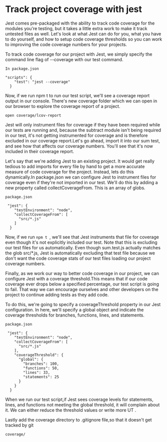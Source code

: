# Track project coverage with jest

Jest comes pre-packaged with the ability to track code coverage for the modules you're testing, but it takes a little extra work to make 
it track untested files as well. Let's look at what Jest can do for you, what you have to do yourself, and how to setup code 
coverage thresholds so you can work to improving the code coverage numbers for your projects.

To track code coverage for our project with Jest, we simply specify the command line flag of --coverage with our test command.

```
In package.json

"scripts": {
    "test": "jest --coverage"
  }

```
 Now, if we run npm t to run our test script, we'll see a coverage report output in our console. There's new coverage folder which we can open in our browser to explore the coverage report of a project.
 ```
open coverage/lcov-report
 ```
Jest will only instrument files for coverage if they have been required while our tests are running and, because the subtract module isn't being required in our test, it's not getting instrumented for coverage and is therefore excluded in our coverage report.Let's go ahead, import it into our sum test, and see how that affects our coverage numbers. You'll see that it's now included in their coverage report.

Let's say that we're adding Jest to an existing project. It would get really tedious to add imports for every file by hand to get a more accurate measure of code coverage for the project.
Instead, lets do this dynamically.In package.json we can configure Jest to instrument files for coverage even if they're not imported in our test.
We'll do this by adding a new property called collectCoverageFrom. This is an array of globs.

```
package.json

 "jest": {
    "testEnvironment": "node",
    "collectCoverageFrom": [
      "src/*.js"
    ]
  }

```
 Now, if we run ```npm t ```, we'll see that Jest instruments that file for coverage even though it's not
 explicitly included our test. 
 Note that this is excluding our test files for us automatically. Even though sum.test.js actually matches the glob src/*.js, 
 Jest is automatically excluding that test file because we don't want the code coverage stats of our test files loading our project coverage numbers.
 
Finally, as we work our way to better code coverage in our project, we can configure Jest with a coverage threshold.This means that if our 
code coverage ever drops below a specified percentage, our test script is going to fail. That way we can encourage ourselves and other developers
on the project to continue adding tests as they add code.

To do this, we're going to specify a coverageThreshold property in our Jest configuration. In here, we'll specify a global object and indicate the coverage thresholds for branches, functions, lines, and statements.

```
package.json

 "jest": {
    "testEnvironment": "node",
    "collectCoverageFrom": [
      "src/*.js"
    ],
    "coverageThreshold": {
      "global": {
        "branches": 100,
        "functions": 50,
        "lines": 33,
        "statements": 25
      }
    }
  }

```
 When we run our test script,if Jest sees coverage levels for statements, lines, and functions not meeting the global threshold, it will complain about it.
 We can either reduce the threshold values or write more UT .
 
 Lastly add the coverage directory to .gitignore file,so that it doesn't get tracked by git
 ```
 coverage/
 ```
